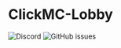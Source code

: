 # ClickMC-Lobby

![Discord](https://img.shields.io/discord/802973372522430494?style=for-the-badge)
![GitHub issues](https://img.shields.io/github/issues/MerryDev/ClickMC-Lobby?style=for-the-badge)
